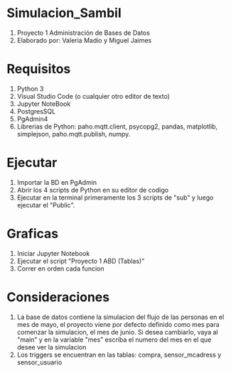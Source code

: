 # Simulacion_Sambil
1. Proyecto 1 Administración de Bases de Datos
2. Elaborado por: Valeria Madio y Miguel Jaimes
# Requisitos
1. Python 3
2. Visual Studio Code (o cualquier otro editor de texto)
3. Jupyter NoteBook
4. PostgresSQL
5. PgAdmin4
6. Librerias de Python: paho.mqtt.client, psycopg2, pandas, matplotlib, simplejson, paho.mqtt.publish, numpy.
# Ejecutar
1. Importar la BD en PgAdmin
2. Abrir los 4 scripts de Python en su editor de codigo 
3. Ejecutar en la terminal primeramente los 3 scripts de "sub" y luego ejecutar el "Public".
# Graficas
1. Iniciar Jupyter Notebook
2. Ejecutar el script "Proyecto 1 ABD (Tablas)" 
3. Correr en orden cada funcion
# Consideraciones
1. La base de datos contiene la simulacion del flujo de las personas en el mes de mayo, el proyecto viene por defecto definido como mes para comenzar la simulacion, el mes de junio. Si desea cambiarlo, vaya al "main" y en la variable "mes" escriba el numero del mes en el que desee ver la simulacion
2. Los triggers se encuentran en las tablas: compra, sensor_mcadress y sensor_usuario
